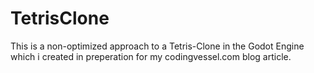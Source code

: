 # TetrisClone

This is a non-optimized approach to a Tetris-Clone in the Godot Engine which i created in preperation for my codingvessel.com blog article.
